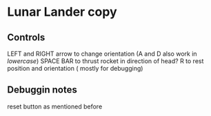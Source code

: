 # Lunar Lander copy

## Controls
LEFT and RIGHT arrow to change orientation (A and D also work in _lowercase_)
SPACE BAR to thrust rocket in direction of head?
R to rest position and orientation ( mostly for debugging)

## Debuggin notes
reset button as mentioned before
